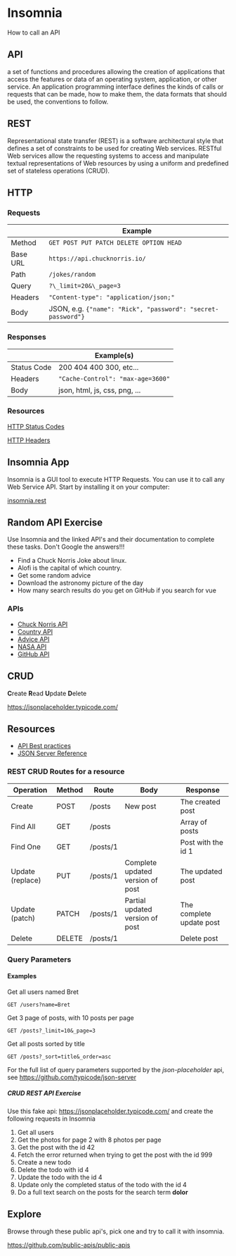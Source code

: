 # Insomnia

How to call an API

## API

a set of functions and procedures allowing the creation of applications that
access the features or data of an operating system, application, or other
service. An application programming interface defines the
kinds of calls or requests that can be made, how to make them, the data formats
that should be used, the conventions to follow.

## REST

Representational state transfer (REST) is a software architectural style that
defines a set of constraints to be used for creating Web services. RESTful Web
services allow the requesting systems to access and manipulate textual
representations of Web resources by using a uniform and predefined set of
stateless operations (CRUD).

## HTTP

### Requests

|          | Example                                                      |
| -------- | ------------------------------------------------------------ |
| Method   | `GET POST PUT PATCH DELETE OPTION HEAD`                      |
| Base URL | `https://api.chucknorris.io/`                                |
| Path     | `/jokes/random`                                              |
| Query    | `?\_limit=20&\_page=3`                                       |
| Headers  | `"Content-type": "application/json;"`                        |
| Body     | JSON, e.g. `{"name": "Rick", "password": "secret-password"}` |

### Responses

|             | Example(s)                        |
| ----------- | --------------------------------- |
| Status Code | 200 404 400 300, etc...           |
| Headers     | `"Cache-Control": "max-age=3600"` |
| Body        | json, html, js, css, png, ...     |

### Resources

[HTTP Status Codes](https://http.cat/)

[HTTP Headers](https://developer.mozilla.org/en-US/docs/Web/HTTP/Headers)

## Insomnia App

Insomnia is a GUI tool to execute HTTP Requests. You can use it to
call any Web Service API. Start by installing it on your
computer:

[insomnia.rest](https://insomnia.rest/)

## Random API Exercise

Use Insomnia and the linked API's and their documentation to complete these
tasks. Don't Google the answers!!!

- Find a Chuck Norris Joke about linux.
- Alofi is the capital of which country.
- Get some random advice
- Download the astronomy picture of the day
- How many search results do you get on GitHub if you search for vue

### APIs

- [Chuck Norris API](https://api.chucknorris.io/)
- [Country API](https://restcountries.eu/)
- [Advice API](https://api.adviceslip.com/)
- [NASA API](https://api.nasa.gov/index.html)
- [GitHub API](https://developer.github.com/v3/)

## CRUD

**C**reate **R**ead **U**pdate **D**elete

https://jsonplaceholder.typicode.com/

## Resources

- [API Best practices](https://github.com/elsewhencode/project-guidelines#api)
- [JSON Server Reference](https://github.com/typicode/json-server)

### REST CRUD Routes for a resource

| Operation        | Method | Route    | Body                             | Response                 |
| ---------------- | ------ | -------- | -------------------------------- | ------------------------ |
| Create           | POST   | /posts   | New post                         | The created post         |
| Find All         | GET    | /posts   |                                  | Array of posts           |
| Find One         | GET    | /posts/1 |                                  | Post with the id 1       |
| Update (replace) | PUT    | /posts/1 | Complete updated version of post | The updated post         |
| Update (patch)   | PATCH  | /posts/1 | Partial updated version of post  | The complete update post |
| Delete           | DELETE | /posts/1 |                                  | Delete post              |

### Query Parameters

#### Examples

Get all users named Bret

```
GET /users?name=Bret
```

Get 3 page of posts, with 10 posts per page

```
GET /posts?_limit=10&_page=3
```

Get all posts sorted by title

```
GET /posts?_sort=title&_order=asc
```

For the full list of query parameters supported by the _json-placeholder_ api,
see <https://github.com/typicode/json-server>

##### CRUD REST API Exercise

Use this fake api: https://jsonplaceholder.typicode.com/ and create the
following requests in Insomnia

1. Get all users
2. Get the photos for page 2 with 8 photos per page
3. Get the post with the id 42
4. Fetch the error returned when trying to get the post with the id 999
5. Create a new todo
6. Delete the todo with id 4
7. Update the todo with the id 4
8. Update only the completed status of the todo with the id 4
9. Do a full text search on the posts for the search term **dolor**

## Explore

Browse through these public api's, pick one and try to call it with insomnia.

https://github.com/public-apis/public-apis
